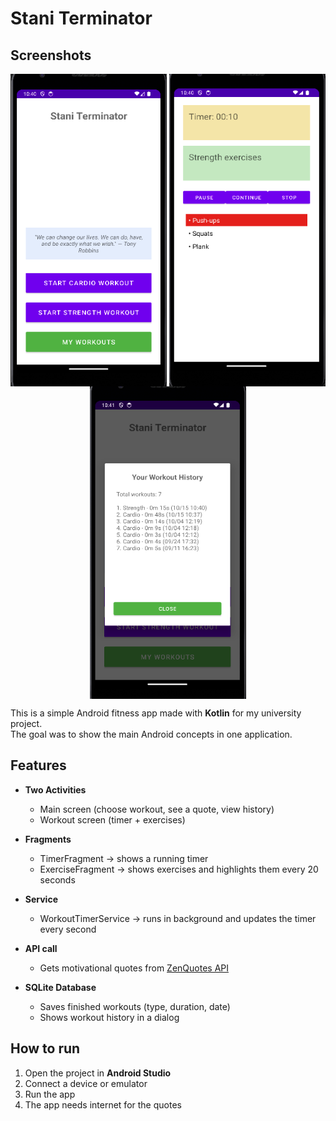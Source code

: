 # Stani Terminator

## Screenshots
<p align="center">
  <img src="screenshots/mainActivity.png" width="250" height="500" align="top">
  <img src="screenshots/WorkoutActivity.png" width="250" height="500" align="top">
  <img src="screenshots/History.png" width="250" height="500" align="top">
</p>

This is a simple Android fitness app made with **Kotlin** for my university project.  
The goal was to show the main Android concepts in one application.

## Features
- **Two Activities**
    - Main screen (choose workout, see a quote, view history)
    - Workout screen (timer + exercises)

- **Fragments**
    - TimerFragment → shows a running timer
    - ExerciseFragment → shows exercises and highlights them every 20 seconds

- **Service**
    - WorkoutTimerService → runs in background and updates the timer every second

- **API call**
    - Gets motivational quotes from [ZenQuotes API](https://zenquotes.io/api/random)

- **SQLite Database**
    - Saves finished workouts (type, duration, date)
    - Shows workout history in a dialog

## How to run
1. Open the project in **Android Studio**
2. Connect a device or emulator
3. Run the app
4. The app needs internet for the quotes